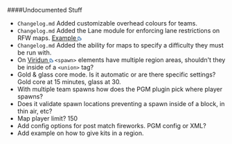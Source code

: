 ####Undocumented Stuff

* `Changelog.md` Added customizable overhead colours for teams.
* `Changelog.md` Added the Lane module for enforcing lane restrictions on RFW maps. [Example ![](./images/External-Link.png)](https://maps.oc.tc/Parallax/map.xml)
* `Changelog.md` Added the ability for maps to specify a difficulty they must be run with.
* On [Viridun ![](./images/External-Link.png)](https://maps.oc.tc/Viridun/map.xml) `<spawn>` elements have multiple region areas, shouldn't they be inside of a `<union>` tag?
* Gold & glass core mode. Is it automatic or are there specific settings? Gold core at 15 minutes, glass at 30.
* With multiple team spawns how does the PGM plugin pick where player spawns?
* Does it validate spawn locations preventing a spawn inside of a block, in thin air, etc?
* Map player limit? 150
* Add config options for post match fireworks. PGM config or XML?
* Add example on how to give kits in a region.
